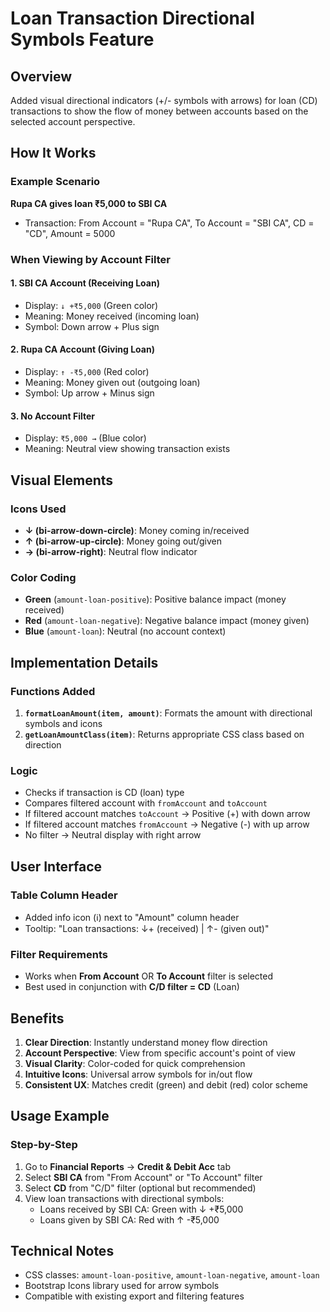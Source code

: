 # Loan Transaction Directional Symbols Feature

## Overview
Added visual directional indicators (+/- symbols with arrows) for loan (CD) transactions to show the flow of money between accounts based on the selected account perspective.

## How It Works

### Example Scenario
**Rupa CA gives loan ₹5,000 to SBI CA**
- Transaction: From Account = "Rupa CA", To Account = "SBI CA", CD = "CD", Amount = 5000

### When Viewing by Account Filter

#### 1. **SBI CA Account (Receiving Loan)**
- Display: `↓ +₹5,000` (Green color)
- Meaning: Money received (incoming loan)
- Symbol: Down arrow + Plus sign

#### 2. **Rupa CA Account (Giving Loan)**
- Display: `↑ -₹5,000` (Red color)
- Meaning: Money given out (outgoing loan)
- Symbol: Up arrow + Minus sign

#### 3. **No Account Filter**
- Display: `₹5,000 →` (Blue color)
- Meaning: Neutral view showing transaction exists

## Visual Elements

### Icons Used
- **↓ (bi-arrow-down-circle)**: Money coming in/received
- **↑ (bi-arrow-up-circle)**: Money going out/given
- **→ (bi-arrow-right)**: Neutral flow indicator

### Color Coding
- **Green** (`amount-loan-positive`): Positive balance impact (money received)
- **Red** (`amount-loan-negative`): Negative balance impact (money given)
- **Blue** (`amount-loan`): Neutral (no account context)

## Implementation Details

### Functions Added
1. **`formatLoanAmount(item, amount)`**: Formats the amount with directional symbols and icons
2. **`getLoanAmountClass(item)`**: Returns appropriate CSS class based on direction

### Logic
- Checks if transaction is CD (loan) type
- Compares filtered account with `fromAccount` and `toAccount`
- If filtered account matches `toAccount` → Positive (+) with down arrow
- If filtered account matches `fromAccount` → Negative (-) with up arrow
- No filter → Neutral display with right arrow

## User Interface

### Table Column Header
- Added info icon (ℹ️) next to "Amount" column header
- Tooltip: "Loan transactions: ↓+ (received) | ↑- (given out)"

### Filter Requirements
- Works when **From Account** OR **To Account** filter is selected
- Best used in conjunction with **C/D filter = CD** (Loan)

## Benefits
1. **Clear Direction**: Instantly understand money flow direction
2. **Account Perspective**: View from specific account's point of view
3. **Visual Clarity**: Color-coded for quick comprehension
4. **Intuitive Icons**: Universal arrow symbols for in/out flow
5. **Consistent UX**: Matches credit (green) and debit (red) color scheme

## Usage Example

### Step-by-Step
1. Go to **Financial Reports** → **Credit & Debit Acc** tab
2. Select **SBI CA** from "From Account" or "To Account" filter
3. Select **CD** from "C/D" filter (optional but recommended)
4. View loan transactions with directional symbols:
   - Loans received by SBI CA: Green with ↓ +₹5,000
   - Loans given by SBI CA: Red with ↑ -₹5,000

## Technical Notes
- CSS classes: `amount-loan-positive`, `amount-loan-negative`, `amount-loan`
- Bootstrap Icons library used for arrow symbols
- Compatible with existing export and filtering features
